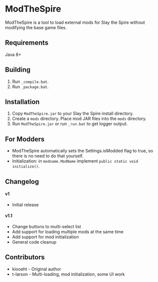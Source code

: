 # ModTheSpire #
ModTheSpire is a tool to load external mods for Slay the Spire without modifying the base game files.

## Requirements ##
Java 8+

## Building ##
1. Run `_compile.bat`.
2. Run `_package.bat`.

## Installation ##
1. Copy `ModTheSpire.jar` to your Slay the Spire install directory.
2. Create a `mods` directory. Place mod JAR files into the `mods` directory.
3. Run `ModTheSpire.jar` or run `_run.bat` to get logger output.

## For Modders ##
* ModTheSpire automatically sets the Settings.isModded flag to true, so there is no need to do that yourself.
* Initialization: in `modname.ModName` implement `public static void initialize()`.

## Changelog ##
#### v1 ####
* Initial release

#### v1.1 ####
* Change buttons to multi-select list
* Add support for loading multiple mods at the same time
* Add support for mod initialization
* General code cleanup

## Contributors ##
* kiooeht - Original author
* t-larson - Multi-loading, mod initialization, some UI work
